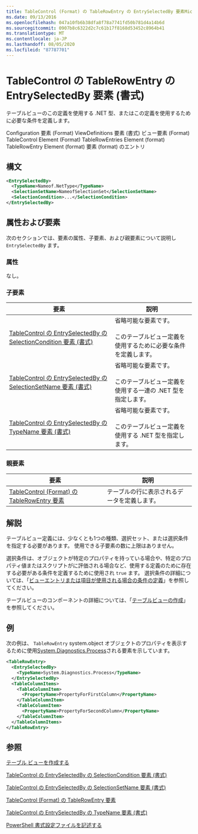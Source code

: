 ```yaml
---
title: TableControl (Format) の TableRowEntry の EntrySelectedBy 要素Microsoft Docs
ms.date: 09/13/2016
ms.openlocfilehash: 047a10fb6b38dfa8f78a7741fd50b781d4a14b6d
ms.sourcegitcommit: 0907b8c6322d2c7c61b17f8168d53452c8964b41
ms.translationtype: MT
ms.contentlocale: ja-JP
ms.lasthandoff: 08/05/2020
ms.locfileid: "87787701"
---
```

# <a name="entryselectedby-element-for-tablerowentry--for-tablecontrol-format"></a>TableControl の TableRowEntry の EntrySelectedBy 要素 (書式)

テーブルビューのこの定義を使用する .NET 型、またはこの定義を使用するために必要な条件を定義します。

Configuration 要素 (Format) ViewDefinitions 要素 (書式) ビュー要素 (Format) TableControl Element (Format) TableRowEntries Element (format) TableRowEntry Element (format) 要素 (format) のエントリ

## <a name="syntax"></a>構文

```xml
<EntrySelectedBy>
  <TypeName>Nameof.NetType</TypeName>
  <SelectionSetName>NameofSelectionSet</SelectionSetName>
  <SelectionCondition>...</SelectionCondition>
</EntrySelectedBy>
```

## <a name="attributes-and-elements"></a>属性および要素

次のセクションでは、要素の属性、子要素、および親要素について説明し `EntrySelectedBy` ます。

### <a name="attributes"></a>属性

なし。

### <a name="child-elements"></a>子要素

|要素|説明|
|-------------|-----------------|
|[TableControl の EntrySelectedBy の SelectionCondition 要素 (書式)](./selectioncondition-element-for-entryselectedby-for-tablecontrol-format.md)|省略可能な要素です。<br /><br /> このテーブルビュー定義を使用するために必要な条件を定義します。|
|[TableControl の EntrySelectedBy の SelectionSetName 要素 (書式)](./selectionsetname-element-for-entryselectedby-for-tablecontrol-format.md)|省略可能な要素です。<br /><br /> このテーブルビュー定義を使用する一連の .NET 型を指定します。|
|[TableControl の EntrySelectedBy の TypeName 要素 (書式)](./typename-element-for-entryselectedby-for-tablecontrol-format.md)|省略可能な要素です。<br /><br /> このテーブルビュー定義を使用する .NET 型を指定します。|

### <a name="parent-elements"></a>親要素

|要素|説明|
|-------------|-----------------|
|[TableControl (Format) の TableRowEntry 要素](./tablerowentry-element-for-tablerowentries-for-tablecontrol-format.md)|テーブルの行に表示されるデータを定義します。|

## <a name="remarks"></a>解説

テーブルビュー定義には、少なくとも1つの種類、選択セット、または選択条件を指定する必要があります。 使用できる子要素の数に上限はありません。

選択条件は、オブジェクトが特定のプロパティを持っている場合や、特定のプロパティ値またはスクリプトがに評価される場合など、使用する定義のために存在する必要がある条件を定義するために使用され `true` ます。 選択条件の詳細については、「[ビューエントリまたは項目が使用される場合の条件の定義](./defining-conditions-for-displaying-data.md)」を参照してください。

テーブルビューのコンポーネントの詳細については、「[テーブルビューの作成](./creating-a-table-view.md)」を参照してください。

## <a name="example"></a>例

次の例は、 `TableRowEntry` system.object オブジェクトのプロパティを表示するために使用[System.Diagnostics.Process](/dotnet/api/System.Diagnostics.Process)される要素を示しています。

```xml
<TableRowEntry>
  <EntrySelectedBy>
    <TypeName>System.Diagnostics.Process</TypeName>
  </EntrySelectedBy>
  <TableColumnItems>
    <TableColumnItem>
      <PropertyName>PropertyForFirstColumn</PropertyName>
    </TableColumnItem>
    <TableColumnItem>
      <PropertyName>PropertyForSecondColumn</PropertyName>
    </TableColumnItem>
  </TableColumnItems>
</TableRowEntry>
```

## <a name="see-also"></a>参照

[テーブル ビューを作成する](./creating-a-table-view.md)

[TableControl の EntrySelectedBy の SelectionCondition 要素 (書式)](./selectioncondition-element-for-entryselectedby-for-tablecontrol-format.md)

[TableControl の EntrySelectedBy の SelectionSetName 要素 (書式)](./selectionsetname-element-for-entryselectedby-for-tablecontrol-format.md)

[TableControl (Format) の TableRowEntry 要素](./tablerowentry-element-for-tablerowentries-for-tablecontrol-format.md)

[TableControl の EntrySelectedBy の TypeName 要素 (書式)](./typename-element-for-entryselectedby-for-tablecontrol-format.md)

[PowerShell 書式設定ファイルを記述する](./writing-a-powershell-formatting-file.md)

